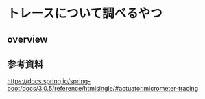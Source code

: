 # トレースについて調べるやつ

## overview

## 参考資料

https://docs.spring.io/spring-boot/docs/3.0.5/reference/htmlsingle/#actuator.micrometer-tracing